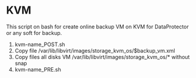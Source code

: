 # KVM
This script on bash for create online backup VM on KVM for DataProtector or any soft for backup.

1. kvm-name_POST.sh	
2. Copy file /var/lib/libvirt/images/storage_kvm_os/$backup_vm.xml
3. Copy files all disks VM /var/lib/libvirt/images/storage_kvm_os/* without snap 
4. kvm-name_PRE.sh
